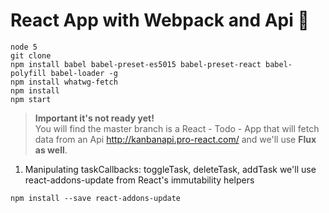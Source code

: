# React App with Webpack and Api :japanese_goblin:

```
node 5
git clone
npm install babel babel-preset-es5015 babel-preset-react babel-polyfill babel-loader -g
npm install whatwg-fetch
npm install
npm start
```

  >**Important it's not ready  yet!**  
You will find the master branch is a React - Todo - App that will fetch data from an Api http://kanbanapi.pro-react.com/  and we'll use **Flux as well**.

1.  Manipulating taskCallbacks: toggleTask, deleteTask, addTask we'll use react-addons-update from React's immutability helpers
```
npm install --save react-addons-update 
```
